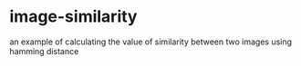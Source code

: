 # image-similarity
an example of calculating the value of similarity between two images using hamming distance

